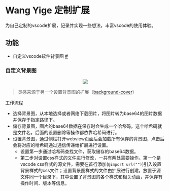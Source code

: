 # Wang Yige 定制扩展

为自己定制的vscode扩展，记录并实现一些想法，丰富vscode的使用体验。

## 功能

- 自定义vscode软件背景图 [#](#自定义背景图- '自定义背景图详细介绍')


### 自定义背景图
<p align="center">
    <img src="https://raw.githubusercontent.com/wangyige0701/vscodeCustomExtension/master/resources/extension/background/background-main.png" />
</p>

> 灵感来源于另一个设置背景图的扩展（[background-cover](https://github.com/AShujiao/vscode-background-cover)）

工作流程
- 选择背景图，从本地选择或者网络下载图片，将图片转为base64的图片数据并保存于指定路径下。
- 储存背景图，图片的base64数据在保存时会生成一个哈希码，这个哈希码就是文件名，后面的设置删除等操作都依靠哈希码进行。
- 设置背景图，通过侧栏打开webview页面后会加载所有保存的背景图，点击后会将对应的哈希码通过通信传递给扩展进行设置。
  - 设置第一步通过哈希码查找文件，获取储存的base64数据。
  - 第二步对设置css样式的文件进行修改，一共有两处需要操作。第一个是vscode css样式的源文件，需要在首行添加(`@import url("")`)引入设置背景样式的css文件；设置背景图样式的文件由扩展进行创建，放置于源文件同一个目录下，其中设置了背景图的各个样式和相关动画，并保存有操作时间、版本等信息。
